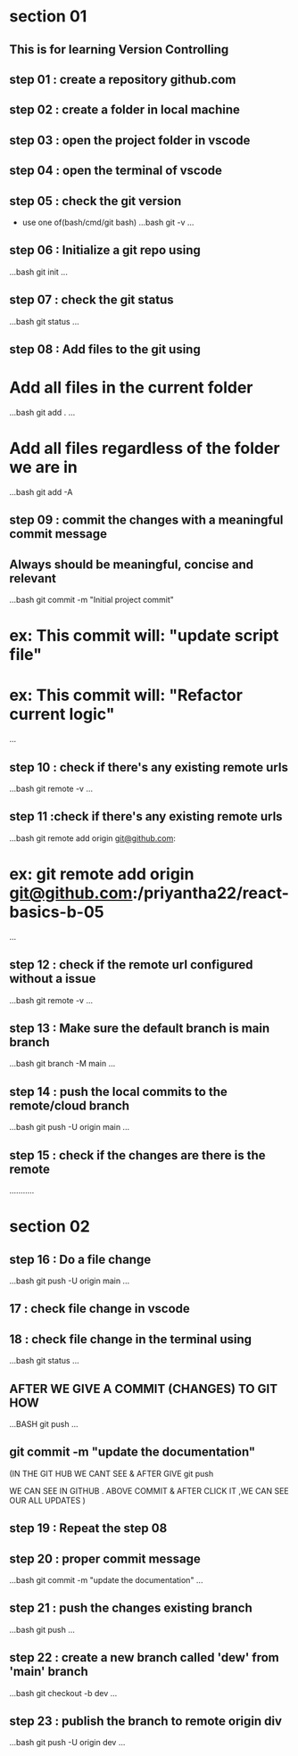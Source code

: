 # section 01

## This is for learning Version Controlling

## step 01 : create a repository github.com

## step 02 : create a folder in local machine

## step 03 : open the project folder in vscode

## step 04 : open the terminal of vscode

## step 05 : check the git version
- use one of(bash/cmd/git bash)
...bash
git -v
...

## step 06 : Initialize a git repo using

...bash
git init
...

## step 07 : check the git status

...bash
git status
...

## step 08 : Add files to the git using

# Add all files in the current folder
...bash
git add .
...

# Add all files regardless of the folder  we are in

...bash
git add -A

## step 09 : commit the changes with a meaningful commit message

## Always should be meaningful, concise and relevant

...bash
git commit -m "Initial project commit"

# ex: This commit will: "update script file" 

# ex: This commit will: "Refactor current logic" 
...

## step 10 : check if there's any existing remote urls

...bash
git remote -v
...

## step 11 :check if there's any existing remote urls

...bash
git remote add origin git@github.com:<remote-url>

# ex: git remote add origin git@github.com:/priyantha22/react-basics-b-05
...

## step 12 : check if the remote url configured without a issue

...bash
git remote -v
...

## step 13 : Make sure the default branch is main branch

...bash
git branch -M main
...

## step 14 : push the local commits to the remote/cloud branch

...bash
git push -U origin main
...

## step 15 : check if the changes are there is the remote

...........

# section 02

## step 16 : Do a file change

...bash
git push -U origin main
...

## 17 : check file change in vscode

## 18 : check file change in the terminal using

...bash
git status
...



## AFTER WE GIVE A COMMIT (CHANGES) TO GIT HOW 
...BASH
git push
...

## git commit -m "update the documentation"
(IN THE GIT HUB WE CANT SEE &  AFTER GIVE
git push

WE CAN SEE IN GITHUB . ABOVE COMMIT & AFTER CLICK IT ,WE CAN SEE OUR ALL UPDATES
)

## step 19 : Repeat the step 08

## step 20 : proper commit message

...bash
git commit -m "update the documentation"
...

## step 21 : push the changes existing branch

...bash
git push
...

## step 22 : create a new branch called 'dew' from 'main' branch

...bash
git checkout -b dev
...

## step 23 : publish the branch to remote origin div

...bash
git push -U origin dev
...